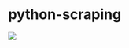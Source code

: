 # python-scraping

![](https://github.com/lbias/python-scraping/blob/master/35_clean_2grams/35_clean_2grams.png)
